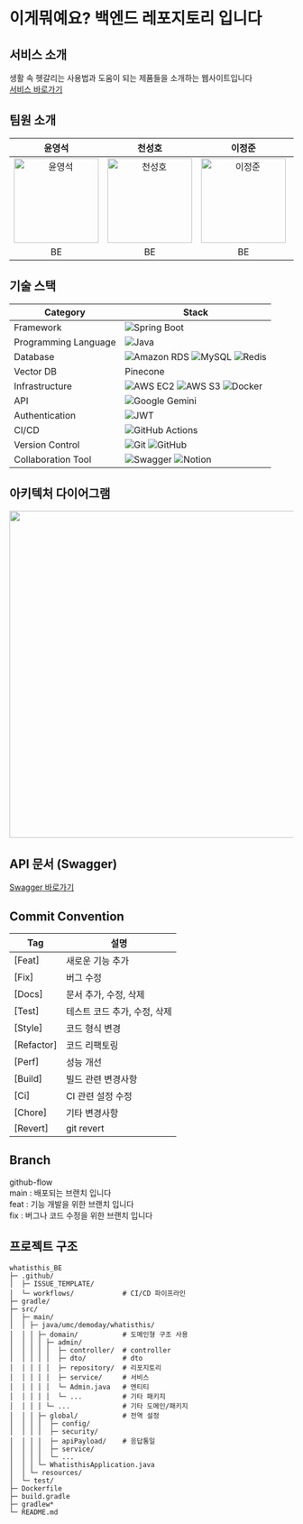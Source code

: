 # 이게뭐예요? 백엔드 레포지토리 입니다

## 서비스 소개
생활 속 헷갈리는 사용법과 도움이 되는 제품들을 소개하는 웹사이트입니다 <br>
[서비스 바로가기](https://whatisthis-fe.vercel.app/)

## 팀원 소개
| 윤영석 | 천성호 | 이정준 | 남성현 |
|:------:|:------:|:------:|:------:|
| [<img src="https://avatars.githubusercontent.com/u/149371593?v=4" alt="윤영석" width="150">](https://github.com/noonbbara) | [<img src="https://avatars.githubusercontent.com/u/70241022?v=4" alt="천성호" width="150">](https://github.com/c5ln)| [<img src="https://avatars.githubusercontent.com/u/202734335?v=4" alt="이정준" width="150">](https://github.com/ljj5616) | [<img src="https://avatars.githubusercontent.com/u/179928955?v=4" alt="남성" width="150">](https://github.com/nsh0919) |
| BE | BE | BE | BE |

## 기술 스택
| Category             | Stack                                                                                                                                                                                                                                                                       |
| -------------------- | ------------------------------------------------------------------------------------------------------------------------------------------------------------------------------------------------------------------------------------------------------------------------- |
| Framework            | ![Spring Boot](https://img.shields.io/badge/Spring%20Boot-6DB33F?style=for-the-badge&logo=springboot&logoColor=white)
| Programming Language | ![Java](https://img.shields.io/badge/Java%2017-007396?style=for-the-badge&logo=java&logoColor=white) |
| Database   | ![Amazon RDS](https://img.shields.io/badge/Amazon%20RDS-527FFF?style=for-the-badge&logo=amazonrds&logoColor=white) ![MySQL](https://img.shields.io/badge/MySQL-4479A1?style=for-the-badge&logo=mysql&logoColor=white) ![Redis](https://img.shields.io/badge/redis-%23DD0031.svg?style=for-the-badge&logo=redis&logoColor=white)
| Vector DB       | Pinecone |
| Infrastructure       | ![AWS EC2](https://img.shields.io/badge/AWS%20EC2-FF9900?style=for-the-badge&logo=amazonec2&logoColor=white) ![AWS S3](https://img.shields.io/badge/AWS%20S3-569A31?style=for-the-badge&logo=amazons3&logoColor=white) ![Docker](https://img.shields.io/badge/Docker-2496ED?style=for-the-badge&logo=docker&logoColor=white) |
| API   | ![Google Gemini](https://img.shields.io/badge/google%20gemini-8E75B2?style=for-the-badge&logo=google%20gemini&logoColor=white)
| Authentication       | ![JWT](https://img.shields.io/badge/JWT-000000?style=for-the-badge&logo=jsonwebtokens&logoColor=white) |
| CI/CD                | ![GitHub Actions](https://img.shields.io/badge/GitHub%20Actions-2088FF?style=for-the-badge&logo=githubactions&logoColor=white) |
| Version Control      | ![Git](https://img.shields.io/badge/Git-F05032?style=for-the-badge&logo=git&logoColor=white) ![GitHub](https://img.shields.io/badge/GitHub-181717?style=for-the-badge&logo=github&logoColor=white) |
| Collaboration Tool     | ![Swagger](https://img.shields.io/badge/-Swagger-%23Clojure?style=for-the-badge&logo=swagger&logoColor=white) ![Notion](https://img.shields.io/badge/Notion-%23000000.svg?style=for-the-badge&logo=notion&logoColor=white)|

## 아키텍처 다이어그램
<img src="https://github.com/user-attachments/assets/f1f0d9f6-82af-41e0-831f-8ec0296dd6a0" width="580" />

## API 문서 (Swagger)
[Swagger 바로가기](https://api.whatisthis.co.kr/swagger-ui/index.html)

## Commit Convention
| Tag        | 설명                      |
|------------|---------------------------|
| [Feat]     | 새로운 기능 추가           |
| [Fix]      | 버그 수정                  |
| [Docs]     | 문서 추가, 수정, 삭제      |
| [Test]     | 테스트 코드 추가, 수정, 삭제 |
| [Style]    | 코드 형식 변경             |
| [Refactor] | 코드 리팩토링              |
| [Perf]     | 성능 개선                  |
| [Build]    | 빌드 관련 변경사항         |
| [Ci]       | CI 관련 설정 수정          |
| [Chore]    | 기타 변경사항              |
| [Revert]    | git revert              |

## Branch
github-flow<br>
main : 배포되는 브랜치 입니다<br>
feat : 기능 개발을 위한 브랜치 입니다<br>
fix : 버그나 코드 수정을 위한 브랜치 입니다

## 프로젝트 구조
```
whatisthis_BE
├─ .github/
│  ├─ ISSUE_TEMPLATE/
│  └─ workflows/            # CI/CD 파이프라인
├─ gradle/
├─ src/
│  ├─ main/
│  │ ├─ java/umc/demoday/whatisthis/
│  │ │ ├─ domain/           # 도메인형 구조 사용
│  │ │ │ ├─ admin/
│  │ │ │ │  ├─ controller/  # controller
│  │ │ │ │  ├─ dto/         # dto
│  │ │ │ │  ├─ repository/  # 리포지토리
│  │ │ │ │  ├─ service/     # 서비스
│  │ │ │ │  └─ Admin.java   # 엔티티
│  │ │ │ │  └─ ...          # 기타 패키지
│  │ │ │ └─ ...             # 기타 도메인/패키지
│  │ │ ├─ global/           # 전역 설정
│  │ │ │  ├─ config/
│  │ │ │  ├─ security/
│  │ │ │  ├─ apiPayload/    # 응답통일
│  │ │ │  ├─ service/
│  │ │ │  └─ ...
│  │ │ └─ WhatisthisApplication.java
│  │ └─ resources/
│  └─ test/
├─ Dockerfile
├─ build.gradle
├─ gradlew*
└─ README.md
```

